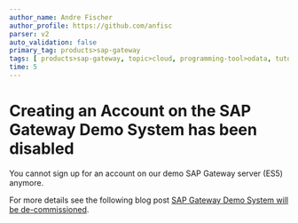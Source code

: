 ```yaml
---
author_name: Andre Fischer
author_profile: https://github.com/anfisc
parser: v2
auto_validation: false
primary_tag: products>sap-gateway
tags: [ products>sap-gateway, topic>cloud, programming-tool>odata, tutorial>beginner  ]
time: 5
---
```


# Creating an Account on the SAP Gateway Demo System has been disabled
<!-- description --> You cannot sign up for an account on our demo SAP Gateway server (ES5) anymore.   
For more details see the following blog post [SAP Gateway Demo System will be de-commissioned](https://community.sap.com/t5/technology-blog-posts-by-sap/sap-gateway-demo-system-will-be-de-commissioned/bc-p/13353604).

<!--

## You will learn
  - 

## Intro
At the end of this tutorial, you will have a username and password, and will be able to sign in to the Gateway web front end.

# Create an Account on the SAP Gateway Demo System

Sign up for an account on our demo SAP Gateway server (ES5).

## You will learn
  - How to create an account on the SAP Gateway Demo System (ES5).

## Intro
At the end of this tutorial, you will have a username and password, and will be able to sign in to the Gateway web front end.


### Go to sign up page

First we need to create an account on the SAP Gateway System.  The system will use your sap.com profile information to create the account.

Click this link in your browser: [Gateway Registration system](https://register.sapdevcenter.com/SUPSignForms).

>In order to sign up for an account on the Gateway Demo System, you must have an account on **sap.com**.  To register for an account on sap.com, navigate to [https://www.sap.com](https://www.sap.com/index.html), and then click on the **person icon** in the upper left hand corner of the web page. Once your account is set up, you can continue to register.

You should see this page:

![SAP Gateway Demo web based sign up form](1.png)


### Fill out registration form

Verify all of your user information on the web page.   Please be certain your email address is correct.  If this address is incorrect, please fix it in your sap.com user profile.

Next, read the Terms and Conditions, and check the box next to the line **I have read and understood the Terms and Conditions**.

When ready, click **Register**. This might take a couple of seconds.

The screen will change and the word **Success** will appear.  

![Gateway Web sign up success](2.png)


Your username and a temporary password are displayed on the registration screen. The username is **User ID**, and you can click **Show Password?** to reveal the temporary password.


### Go to SAP Gateway SAP GUI for HTML

Once you received your registration email, go to the [SAP Gateway SAP GUI for HTML](https://sapes5.sapdevcenter.com/).  Enter the username and initial password from your email.

![Initial login - SAP Gateway SAP GUI for HTML](4.png)


### Change password

The system will request that you change your initial password to a new password which only you know.

![Initial login - change your password](5.png)

When your password is changed, you will see a confirmation dialog. Click **Continue**.

![Initial login - password change confirmation](6.png)


### Success message

You should now see a successful logon screen.  Your account is now active and ready for use.

![SAP Gateway Splash Screen](7a.png)

### Additional Information

#### Account Maintenance

- If you need to reset your password, please visit the [SAP Gateway Registration system](https://register.sapdevcenter.com/SUPSignForms) again.  The system will reset your password and email you the new temporary password.


#### Problems?  Need Help?
There are two different forums, depending on what type of trouble you are experiencing.  *Please use the correct one, or it will take longer to answer your questions.*

- For questions about SAP Gateway (this includes using the Gateway server, creating services, or accessing ODATA) please post any questions to the [SAP Gateway Community](https://community.sap.com/topics/gateway) Q&A system.  

- For any problems with registration, or password changes, please email <rac-support@sap.com>.

-->